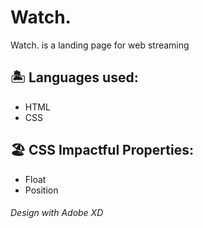 # Watch.

Watch. is a landing page for web streaming



## 🏝 Languages used:
- HTML
- CSS

## 🏖 CSS Impactful Properties:
- Float
- Position


###### Design with Adobe XD
